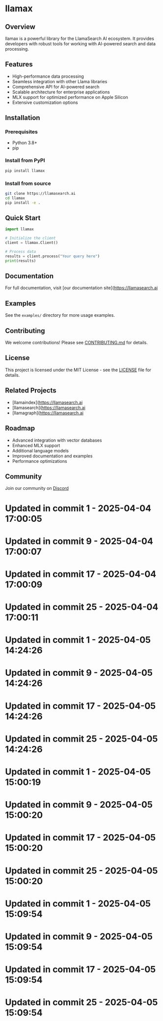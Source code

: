 # llamax

## Overview
llamax is a powerful library for the LlamaSearch AI ecosystem. It provides developers with robust tools for working with AI-powered search and data processing.

## Features
- High-performance data processing
- Seamless integration with other Llama libraries
- Comprehensive API for AI-powered search
- Scalable architecture for enterprise applications
- MLX support for optimized performance on Apple Silicon
- Extensive customization options

## Installation

### Prerequisites
- Python 3.8+
- pip

### Install from PyPI
```bash
pip install llamax
```

### Install from source
```bash
git clone https://llamasearch.ai
cd llamax
pip install -e .
```

## Quick Start
```python
import llamax

# Initialize the client
client = llamax.Client()

# Process data
results = client.process("Your query here")
print(results)
```

## Documentation
For full documentation, visit [our documentation site](https://llamasearch.ai

## Examples
See the `examples/` directory for more usage examples.

## Contributing
We welcome contributions! Please see [CONTRIBUTING.md](CONTRIBUTING.md) for details.

## License
This project is licensed under the MIT License - see the [LICENSE](LICENSE) file for details.

## Related Projects
- [llamaindex](https://llamasearch.ai
- [llamasearch](https://llamasearch.ai
- [llamagraph](https://llamasearch.ai

## Roadmap
- Advanced integration with vector databases
- Enhanced MLX support
- Additional language models
- Improved documentation and examples
- Performance optimizations

## Community
Join our community on [Discord](https://discord.gg/llamasearch)

# Updated in commit 1 - 2025-04-04 17:00:05

# Updated in commit 9 - 2025-04-04 17:00:07

# Updated in commit 17 - 2025-04-04 17:00:09

# Updated in commit 25 - 2025-04-04 17:00:11

# Updated in commit 1 - 2025-04-05 14:24:26

# Updated in commit 9 - 2025-04-05 14:24:26

# Updated in commit 17 - 2025-04-05 14:24:26

# Updated in commit 25 - 2025-04-05 14:24:26

# Updated in commit 1 - 2025-04-05 15:00:19

# Updated in commit 9 - 2025-04-05 15:00:20

# Updated in commit 17 - 2025-04-05 15:00:20

# Updated in commit 25 - 2025-04-05 15:00:20

# Updated in commit 1 - 2025-04-05 15:09:54

# Updated in commit 9 - 2025-04-05 15:09:54

# Updated in commit 17 - 2025-04-05 15:09:54

# Updated in commit 25 - 2025-04-05 15:09:54
